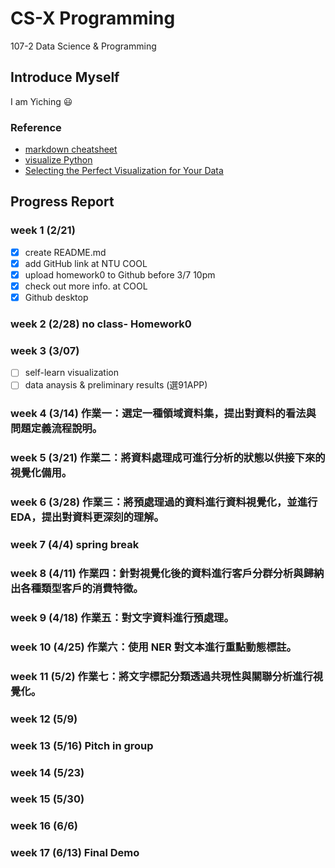 # CS-X Programming
107-2 Data Science & Programming

## Introduce Myself 
I am Yiching :smiley: 

### Reference
- [markdown cheatsheet](https://github.com/adam-p/markdown-here/wiki/Markdown-Cheatsheet)
- [visualize Python](http://pythontutor.com/visualize.html?fbclid=IwAR2q1rmTpHAJmxUOhD_p00Wm4HTITX7EGCxy-o7U_pns0liWl0sEx7cODtc#mode=edit)
- [Selecting the Perfect Visualization for Your Data](https://www.techprevue.com/decision-tree-perfect-visualisation-data/)

## Progress Report 

### week 1 (2/21)
- [x] create README.md 
- [x] add GitHub link at NTU COOL
- [x] upload homework0 to Github before 3/7 10pm
- [x] check out more info. at COOL
- [x] Github desktop

### week 2 (2/28) no class- Homework0

  
### week 3 (3/07)
- [ ] self-learn visualization 
- [ ] data anaysis & preliminary results (選91APP)

### week 4 (3/14) 作業一：選定一種領域資料集，提出對資料的看法與問題定義流程說明。  
### week 5 (3/21) 作業二：將資料處理成可進行分析的狀態以供接下來的視覺化備用。  
### week 6 (3/28) 作業三：將預處理過的資料進行資料視覺化，並進行 EDA，提出對資料更深刻的理解。  
### week 7 (4/4) spring break
### week 8 (4/11) 作業四：針對視覺化後的資料進行客戶分群分析與歸納出各種類型客戶的消費特徵。  
### week 9 (4/18) 作業五：對文字資料進行預處理。  
### week 10 (4/25) 作業六：使用 NER 對文本進行重點動態標註。  
### week 11 (5/2) 作業七：將文字標記分類透過共現性與關聯分析進行視覺化。  
### week 12 (5/9)
### week 13 (5/16) Pitch in group
### week 14 (5/23)
### week 15 (5/30)
### week 16 (6/6)
### week 17 (6/13) Final Demo


